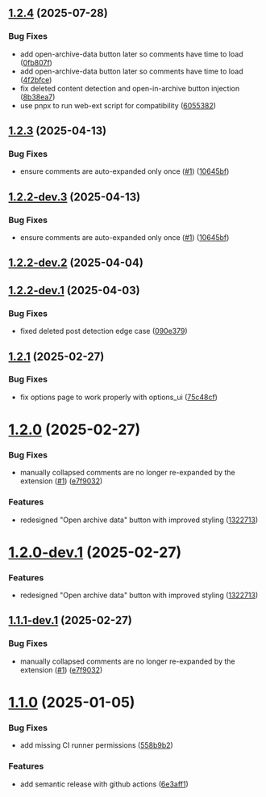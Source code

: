## [1.2.4](https://github.com/Fubs/reddit-uncensored/compare/v1.2.3...v1.2.4) (2025-07-28)


### Bug Fixes

* add open-archive-data button later so comments have time to load ([0fb807f](https://github.com/Fubs/reddit-uncensored/commit/0fb807fab75b01a2053a3774761509036abd0714))
* add open-archive-data button later so comments have time to load ([4f2bfce](https://github.com/Fubs/reddit-uncensored/commit/4f2bfce18c85fae9d1159989fec5ccd0daa9c50f))
* fix deleted content detection and open-in-archive button injection ([8b38ea7](https://github.com/Fubs/reddit-uncensored/commit/8b38ea7d772078ac9170714e62a35489023112b2))
* use pnpx to run web-ext script for compatibility ([6055382](https://github.com/Fubs/reddit-uncensored/commit/60553827e0f775e17a70253d08389383f025e19d))

## [1.2.3](https://github.com/Fubs/reddit-uncensored/compare/v1.2.2...v1.2.3) (2025-04-13)


### Bug Fixes

* ensure comments are auto-expanded only once ([#1](https://github.com/Fubs/reddit-uncensored/issues/1)) ([10645bf](https://github.com/Fubs/reddit-uncensored/commit/10645bfa861d900f6c6701257354daf4a6c5dc77))

## [1.2.2-dev.3](https://github.com/Fubs/reddit-uncensored/compare/v1.2.2-dev.2...v1.2.2-dev.3) (2025-04-13)


### Bug Fixes

* ensure comments are auto-expanded only once ([#1](https://github.com/Fubs/reddit-uncensored/issues/1)) ([10645bf](https://github.com/Fubs/reddit-uncensored/commit/10645bfa861d900f6c6701257354daf4a6c5dc77))

## [1.2.2-dev.2](https://github.com/Fubs/reddit-uncensored/compare/v1.2.2-dev.1...v1.2.2-dev.2) (2025-04-04)

## [1.2.2-dev.1](https://github.com/Fubs/reddit-uncensored/compare/v1.2.1...v1.2.2-dev.1) (2025-04-03)


### Bug Fixes

* fixed deleted post detection edge case ([090e379](https://github.com/Fubs/reddit-uncensored/commit/090e379a9fb146463adf9977fa0f3a4539d8ed4b))

## [1.2.1](https://github.com/Fubs/reddit-uncensored/compare/v1.2.0...v1.2.1) (2025-02-27)


### Bug Fixes

* fix options page to work properly with options_ui ([75c48cf](https://github.com/Fubs/reddit-uncensored/commit/75c48cf81d0f3ed86ae44d46cc90e8ecab8bcf1c))

# [1.2.0](https://github.com/Fubs/reddit-uncensored/compare/v1.1.0...v1.2.0) (2025-02-27)


### Bug Fixes

* manually collapsed comments are no longer re-expanded by the extension ([#1](https://github.com/Fubs/reddit-uncensored/issues/1)) ([e7f9032](https://github.com/Fubs/reddit-uncensored/commit/e7f9032a5f5254098b5accd8f85e375e488ba061))


### Features

* redesigned "Open archive data" button with improved styling ([1322713](https://github.com/Fubs/reddit-uncensored/commit/13227133136494eea4638f99c0a43c45656be0bb))

# [1.2.0-dev.1](https://github.com/Fubs/reddit-uncensored/compare/v1.1.1-dev.1...v1.2.0-dev.1) (2025-02-27)


### Features

* redesigned "Open archive data" button with improved styling ([1322713](https://github.com/Fubs/reddit-uncensored/commit/13227133136494eea4638f99c0a43c45656be0bb))

## [1.1.1-dev.1](https://github.com/Fubs/reddit-uncensored/compare/v1.1.0...v1.1.1-dev.1) (2025-02-27)


### Bug Fixes

* manually collapsed comments are no longer re-expanded by the extension ([#1](https://github.com/Fubs/reddit-uncensored/issues/1)) ([e7f9032](https://github.com/Fubs/reddit-uncensored/commit/e7f9032a5f5254098b5accd8f85e375e488ba061))

# [1.1.0](https://github.com/Fubs/reddit-uncensored/compare/v1.0.0...v1.1.0) (2025-01-05)


### Bug Fixes

* add missing CI runner permissions ([558b9b2](https://github.com/Fubs/reddit-uncensored/commit/558b9b25d08334bb90d9d339db67a9a245c9eecd))


### Features

* add semantic release with github actions ([6e3aff1](https://github.com/Fubs/reddit-uncensored/commit/6e3aff1b20f6cedf70e1201ffedf374489077555))
